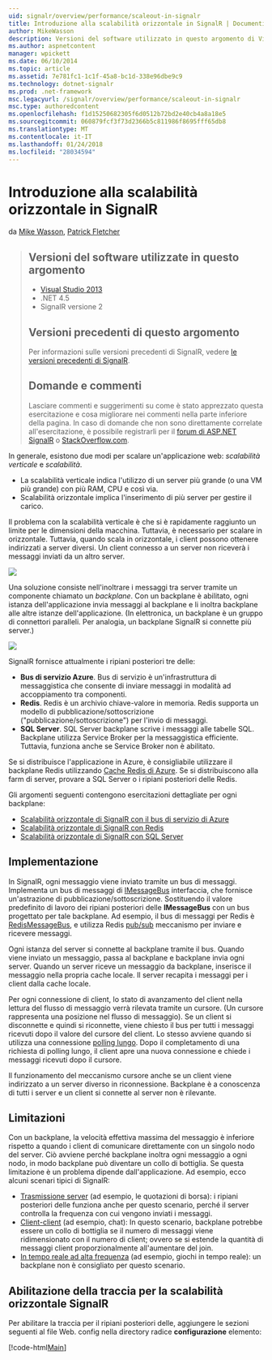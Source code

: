 ```yaml
---
uid: signalr/overview/performance/scaleout-in-signalr
title: Introduzione alla scalabilità orizzontale in SignalR | Documenti Microsoft
author: MikeWasson
description: Versioni del software utilizzato in questo argomento di Visual Studio 2013 .NET 4.5 SignalR le versioni precedenti di versione 2 di questo argomento per informazioni sulle versioni precedenti di...
ms.author: aspnetcontent
manager: wpickett
ms.date: 06/10/2014
ms.topic: article
ms.assetid: 7e781fc1-1c1f-45a8-bc1d-338e96dbe9c9
ms.technology: dotnet-signalr
ms.prod: .net-framework
msc.legacyurl: /signalr/overview/performance/scaleout-in-signalr
msc.type: authoredcontent
ms.openlocfilehash: f1d15250682305f6d0512b72bd2e40cb4a8a18e5
ms.sourcegitcommit: 060879fcf3f73d2366b5c811986f8695fff65db8
ms.translationtype: MT
ms.contentlocale: it-IT
ms.lasthandoff: 01/24/2018
ms.locfileid: "28034594"
---
```

<a name="introduction-to-scaleout-in-signalr"></a>Introduzione alla scalabilità orizzontale in SignalR
====================
da [Mike Wasson](https://github.com/MikeWasson), [Patrick Fletcher](https://github.com/pfletcher)

> ## <a name="software-versions-used-in-this-topic"></a>Versioni del software utilizzate in questo argomento
> 
> 
> - [Visual Studio 2013](https://www.microsoft.com/visualstudio/eng/2013-downloads)
> - .NET 4.5
> - SignalR versione 2
>   
> 
> 
> ## <a name="previous-versions-of-this-topic"></a>Versioni precedenti di questo argomento
> 
> Per informazioni sulle versioni precedenti di SignalR, vedere [le versioni precedenti di SignalR](../older-versions/index.md).
> 
> ## <a name="questions-and-comments"></a>Domande e commenti
> 
> Lasciare commenti e suggerimenti su come è stato apprezzato questa esercitazione e cosa migliorare nei commenti nella parte inferiore della pagina. In caso di domande che non sono direttamente correlate all'esercitazione, è possibile registrarli per il [forum di ASP.NET SignalR](https://forums.asp.net/1254.aspx/1?ASP+NET+SignalR) o [StackOverflow.com](http://stackoverflow.com/).


In generale, esistono due modi per scalare un'applicazione web: *scalabilità verticale* e *scalabilità*.

- La scalabilità verticale indica l'utilizzo di un server più grande (o una VM più grande) con più RAM, CPU e così via.
- Scalabilità orizzontale implica l'inserimento di più server per gestire il carico.

Il problema con la scalabilità verticale è che si è rapidamente raggiunto un limite per le dimensioni della macchina. Tuttavia, è necessario per scalare in orizzontale. Tuttavia, quando scala in orizzontale, i client possono ottenere indirizzati a server diversi. Un client connesso a un server non riceverà i messaggi inviati da un altro server.

![](scaleout-in-signalr/_static/image1.png)

Una soluzione consiste nell'inoltrare i messaggi tra server tramite un componente chiamato un *backplane*. Con un backplane è abilitato, ogni istanza dell'applicazione invia messaggi al backplane e li inoltra backplane alle altre istanze dell'applicazione. (In elettronica, un backplane è un gruppo di connettori paralleli. Per analogia, un backplane SignalR si connette più server.)

![](scaleout-in-signalr/_static/image2.png)

SignalR fornisce attualmente i ripiani posteriori tre delle:

- **Bus di servizio Azure**. Bus di servizio è un'infrastruttura di messaggistica che consente di inviare messaggi in modalità ad accoppiamento tra componenti.
- **Redis**. Redis è un archivio chiave-valore in memoria. Redis supporta un modello di pubblicazione/sottoscrizione ("pubblicazione/sottoscrizione") per l'invio di messaggi.
- **SQL Server**. SQL Server backplane scrive i messaggi alle tabelle SQL. Backplane utilizza Service Broker per la messaggistica efficiente. Tuttavia, funziona anche se Service Broker non è abilitato.

Se si distribuisce l'applicazione in Azure, è consigliabile utilizzare il backplane Redis utilizzando [Cache Redis di Azure](https://azure.microsoft.com/services/cache/). Se si distribuiscono alla farm di server, provare a SQL Server o i ripiani posteriori delle Redis.

Gli argomenti seguenti contengono esercitazioni dettagliate per ogni backplane:

- [Scalabilità orizzontale di SignalR con il bus di servizio di Azure](scaleout-with-windows-azure-service-bus.md)
- [Scalabilità orizzontale di SignalR con Redis](scaleout-with-redis.md)
- [Scalabilità orizzontale di SignalR con SQL Server](scaleout-with-sql-server.md)

## <a name="implementation"></a>Implementazione

In SignalR, ogni messaggio viene inviato tramite un bus di messaggi. Implementa un bus di messaggi di [IMessageBus](https://msdn.microsoft.com/library/microsoft.aspnet.signalr.messaging.imessagebus(v=vs.100).aspx) interfaccia, che fornisce un'astrazione di pubblicazione/sottoscrizione. Sostituendo il valore predefinito di lavoro dei ripiani posteriori delle **IMessageBus** con un bus progettato per tale backplane. Ad esempio, il bus di messaggi per Redis è [RedisMessageBus](https://msdn.microsoft.com/library/microsoft.aspnet.signalr.redis.redismessagebus(v=vs.100).aspx), e utilizza Redis [pub/sub](http://redis.io/topics/pubsub) meccanismo per inviare e ricevere messaggi.

Ogni istanza del server si connette al backplane tramite il bus. Quando viene inviato un messaggio, passa al backplane e backplane invia ogni server. Quando un server riceve un messaggio da backplane, inserisce il messaggio nella propria cache locale. Il server recapita i messaggi per i client dalla cache locale.

Per ogni connessione di client, lo stato di avanzamento del client nella lettura del flusso di messaggio verrà rilevata tramite un cursore. (Un cursore rappresenta una posizione nel flusso di messaggio). Se un client si disconnette e quindi si riconnette, viene chiesto il bus per tutti i messaggi ricevuti dopo il valore del cursore del client. Lo stesso avviene quando si utilizza una connessione [polling lungo](../getting-started/introduction-to-signalr.md#transports). Dopo il completamento di una richiesta di polling lungo, il client apre una nuova connessione e chiede i messaggi ricevuti dopo il cursore.

Il funzionamento del meccanismo cursore anche se un client viene indirizzato a un server diverso in riconnessione. Backplane è a conoscenza di tutti i server e un client si connette al server non è rilevante.

## <a name="limitations"></a>Limitazioni

Con un backplane, la velocità effettiva massima del messaggio è inferiore rispetto a quando i client di comunicare direttamente con un singolo nodo del server. Ciò avviene perché backplane inoltra ogni messaggio a ogni nodo, in modo backplane può diventare un collo di bottiglia. Se questa limitazione è un problema dipende dall'applicazione. Ad esempio, ecco alcuni scenari tipici di SignalR:

- [Trasmissione server](../getting-started/tutorial-server-broadcast-with-signalr.md) (ad esempio, le quotazioni di borsa): i ripiani posteriori delle funziona anche per questo scenario, perché il server controlla la frequenza con cui vengono inviati i messaggi.
- [Client-client](../getting-started/tutorial-getting-started-with-signalr.md) (ad esempio, chat): In questo scenario, backplane potrebbe essere un collo di bottiglia se il numero di messaggi viene ridimensionato con il numero di client; ovvero se si estende la quantità di messaggi client proporzionalmente all'aumentare del join.
- [In tempo reale ad alta frequenza](../getting-started/tutorial-high-frequency-realtime-with-signalr.md) (ad esempio, giochi in tempo reale): un backplane non è consigliato per questo scenario.

## <a name="enabling-tracing-for-signalr-scaleout"></a>Abilitazione della traccia per la scalabilità orizzontale SignalR

Per abilitare la traccia per il ripiani posteriori delle, aggiungere le sezioni seguenti al file Web. config nella directory radice **configurazione** elemento:

[!code-html[Main](scaleout-in-signalr/samples/sample1.html)]
